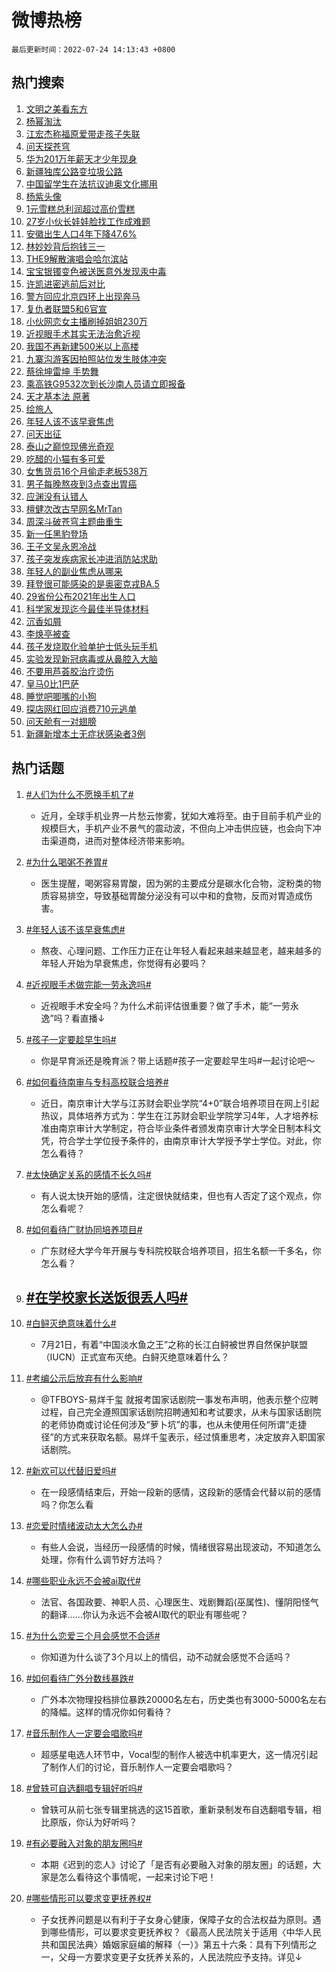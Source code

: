 # 微博热榜

`最后更新时间：2022-07-24 14:13:43 +0800`

## 热门搜索

1. [文明之美看东方](https://m.weibo.cn/search?containerid=100103type%3D1%26t%3D10%26q%3D%23%E6%96%87%E6%98%8E%E4%B9%8B%E7%BE%8E%E7%9C%8B%E4%B8%9C%E6%96%B9%23&stream_entry_id=51&isnewpage=1&extparam=seat%3D1%26c_type%3D51%26filter_type%3Drealtimehot%26cate%3D10103%26pos%3D0%26dgr%3D0%26display_time%3D1658643222%26pre_seqid%3D165864322217204941255&luicode=10000011&lfid=106003type%253D25%2526t%253D3%2526disable_hot%253D1%2526filter_type%253Drealtimehot)
1. [杨幂淘汰](https://m.weibo.cn/search?containerid=100103type%3D1%26t%3D10%26q%3D%23%E6%9D%A8%E5%B9%82%E6%B7%98%E6%B1%B0%23&stream_entry_id=31&isnewpage=1&extparam=seat%3D1%26lcate%3D5001%26realpos%3D1%26flag%3D1%26pos%3D0%26filter_type%3Drealtimehot%26c_type%3D31%26dgr%3D0%26cate%3D0%26display_time%3D1658643222%26pre_seqid%3D165864322217204941255&luicode=10000011&lfid=106003type%253D25%2526t%253D3%2526disable_hot%253D1%2526filter_type%253Drealtimehot)
1. [江宏杰称福原爱带走孩子失联](https://m.weibo.cn/search?containerid=100103type%3D1%26t%3D10%26q%3D%23%E6%B1%9F%E5%AE%8F%E6%9D%B0%E7%A7%B0%E7%A6%8F%E5%8E%9F%E7%88%B1%E5%B8%A6%E8%B5%B0%E5%AD%A9%E5%AD%90%E5%A4%B1%E8%81%94%23&stream_entry_id=31&isnewpage=1&extparam=seat%3D1%26lcate%3D5001%26realpos%3D2%26flag%3D1%26pos%3D1%26filter_type%3Drealtimehot%26c_type%3D31%26dgr%3D0%26cate%3D0%26display_time%3D1658643222%26pre_seqid%3D165864322217204941255&luicode=10000011&lfid=106003type%253D25%2526t%253D3%2526disable_hot%253D1%2526filter_type%253Drealtimehot)
1. [问天探苍穹](https://m.weibo.cn/search?containerid=100103type%3D1%26t%3D10%26q%3D%23%E9%97%AE%E5%A4%A9%E6%8E%A2%E8%8B%8D%E7%A9%B9%23&stream_entry_id=31&isnewpage=1&extparam=seat%3D1%26lcate%3D5001%26realpos%3D3%26flag%3D0%26pos%3D2%26filter_type%3Drealtimehot%26c_type%3D31%26dgr%3D0%26cate%3D0%26display_time%3D1658643222%26pre_seqid%3D165864322217204941255&luicode=10000011&lfid=106003type%253D25%2526t%253D3%2526disable_hot%253D1%2526filter_type%253Drealtimehot)
1. [华为201万年薪天才少年现身](https://m.weibo.cn/search?containerid=100103type%3D1%26t%3D10%26q%3D%23%E5%8D%8E%E4%B8%BA201%E4%B8%87%E5%B9%B4%E8%96%AA%E5%A4%A9%E6%89%8D%E5%B0%91%E5%B9%B4%E7%8E%B0%E8%BA%AB%23&stream_entry_id=31&isnewpage=1&extparam=seat%3D1%26lcate%3D5001%26realpos%3D4%26flag%3D1%26pos%3D3%26filter_type%3Drealtimehot%26c_type%3D31%26dgr%3D0%26cate%3D0%26display_time%3D1658643222%26pre_seqid%3D165864322217204941255&luicode=10000011&lfid=106003type%253D25%2526t%253D3%2526disable_hot%253D1%2526filter_type%253Drealtimehot)
1. [新疆独库公路变垃圾公路](https://m.weibo.cn/search?containerid=100103type%3D1%26t%3D10%26q%3D%23%E6%96%B0%E7%96%86%E7%8B%AC%E5%BA%93%E5%85%AC%E8%B7%AF%E5%8F%98%E5%9E%83%E5%9C%BE%E5%85%AC%E8%B7%AF%23&stream_entry_id=31&isnewpage=1&extparam=seat%3D1%26lcate%3D5001%26realpos%3D5%26flag%3D0%26pos%3D4%26filter_type%3Drealtimehot%26c_type%3D31%26dgr%3D0%26cate%3D0%26display_time%3D1658643222%26pre_seqid%3D165864322217204941255&luicode=10000011&lfid=106003type%253D25%2526t%253D3%2526disable_hot%253D1%2526filter_type%253Drealtimehot)
1. [中国留学生在法抗议迪奥文化挪用](https://m.weibo.cn/search?containerid=100103type%3D1%26t%3D10%26q%3D%23%E4%B8%AD%E5%9B%BD%E7%95%99%E5%AD%A6%E7%94%9F%E5%9C%A8%E6%B3%95%E6%8A%97%E8%AE%AE%E8%BF%AA%E5%A5%A5%E6%96%87%E5%8C%96%E6%8C%AA%E7%94%A8%23&stream_entry_id=31&isnewpage=1&extparam=seat%3D1%26lcate%3D5001%26realpos%3D6%26flag%3D16%26pos%3D5%26filter_type%3Drealtimehot%26c_type%3D31%26dgr%3D0%26cate%3D0%26display_time%3D1658643222%26pre_seqid%3D165864322217204941255&luicode=10000011&lfid=106003type%253D25%2526t%253D3%2526disable_hot%253D1%2526filter_type%253Drealtimehot)
1. [杨紫头像](https://m.weibo.cn/search?containerid=100103type%3D1%26t%3D10%26q%3D%23%E6%9D%A8%E7%B4%AB%E5%A4%B4%E5%83%8F%23&stream_entry_id=31&isnewpage=1&extparam=seat%3D1%26lcate%3D5001%26realpos%3D7%26flag%3D0%26pos%3D6%26filter_type%3Drealtimehot%26c_type%3D31%26dgr%3D0%26cate%3D0%26display_time%3D1658643222%26pre_seqid%3D165864322217204941255&luicode=10000011&lfid=106003type%253D25%2526t%253D3%2526disable_hot%253D1%2526filter_type%253Drealtimehot)
1. [1元雪糕总利润超过高价雪糕](https://m.weibo.cn/search?containerid=100103type%3D1%26t%3D10%26q%3D%231%E5%85%83%E9%9B%AA%E7%B3%95%E6%80%BB%E5%88%A9%E6%B6%A6%E8%B6%85%E8%BF%87%E9%AB%98%E4%BB%B7%E9%9B%AA%E7%B3%95%23&stream_entry_id=31&isnewpage=1&extparam=seat%3D1%26lcate%3D5001%26realpos%3D8%26flag%3D1%26pos%3D7%26filter_type%3Drealtimehot%26c_type%3D31%26dgr%3D0%26cate%3D0%26display_time%3D1658643222%26pre_seqid%3D165864322217204941255&luicode=10000011&lfid=106003type%253D25%2526t%253D3%2526disable_hot%253D1%2526filter_type%253Drealtimehot)
1. [27岁小伙长娃娃脸找工作成难题](https://m.weibo.cn/search?containerid=100103type%3D1%26t%3D10%26q%3D%2327%E5%B2%81%E5%B0%8F%E4%BC%99%E9%95%BF%E5%A8%83%E5%A8%83%E8%84%B8%E6%89%BE%E5%B7%A5%E4%BD%9C%E6%88%90%E9%9A%BE%E9%A2%98%23&stream_entry_id=31&isnewpage=1&extparam=seat%3D1%26lcate%3D5001%26realpos%3D9%26flag%3D1%26pos%3D8%26filter_type%3Drealtimehot%26c_type%3D31%26dgr%3D0%26cate%3D0%26display_time%3D1658643222%26pre_seqid%3D165864322217204941255&luicode=10000011&lfid=106003type%253D25%2526t%253D3%2526disable_hot%253D1%2526filter_type%253Drealtimehot)
1. [安徽出生人口4年下降47.6%](https://m.weibo.cn/search?containerid=100103type%3D1%26t%3D10%26q%3D%23%E5%AE%89%E5%BE%BD%E5%87%BA%E7%94%9F%E4%BA%BA%E5%8F%A34%E5%B9%B4%E4%B8%8B%E9%99%8D47.6%25%23&stream_entry_id=31&isnewpage=1&extparam=seat%3D1%26lcate%3D5001%26realpos%3D10%26flag%3D0%26pos%3D9%26filter_type%3Drealtimehot%26c_type%3D31%26dgr%3D0%26cate%3D0%26display_time%3D1658643222%26pre_seqid%3D165864322217204941255&luicode=10000011&lfid=106003type%253D25%2526t%253D3%2526disable_hot%253D1%2526filter_type%253Drealtimehot)
1. [林妙妙背后抱钱三一](https://m.weibo.cn/search?containerid=100103type%3D1%26t%3D10%26q%3D%23%E6%9E%97%E5%A6%99%E5%A6%99%E8%83%8C%E5%90%8E%E6%8A%B1%E9%92%B1%E4%B8%89%E4%B8%80%23&stream_entry_id=31&isnewpage=1&extparam=seat%3D1%26lcate%3D5001%26realpos%3D11%26flag%3D1%26pos%3D10%26filter_type%3Drealtimehot%26c_type%3D31%26dgr%3D0%26cate%3D0%26display_time%3D1658643222%26pre_seqid%3D165864322217204941255&luicode=10000011&lfid=106003type%253D25%2526t%253D3%2526disable_hot%253D1%2526filter_type%253Drealtimehot)
1. [THE9解散演唱会哈尔滨站](https://m.weibo.cn/search?containerid=100103type%3D1%26t%3D10%26q%3D%23THE9%E8%A7%A3%E6%95%A3%E6%BC%94%E5%94%B1%E4%BC%9A%E5%93%88%E5%B0%94%E6%BB%A8%E7%AB%99%23&stream_entry_id=31&isnewpage=1&extparam=seat%3D1%26lcate%3D5001%26realpos%3D12%26flag%3D1%26pos%3D11%26filter_type%3Drealtimehot%26c_type%3D31%26dgr%3D0%26cate%3D0%26display_time%3D1658643222%26pre_seqid%3D165864322217204941255&luicode=10000011&lfid=106003type%253D25%2526t%253D3%2526disable_hot%253D1%2526filter_type%253Drealtimehot)
1. [宝宝银镯变色被送医意外发现汞中毒](https://m.weibo.cn/search?containerid=100103type%3D1%26t%3D10%26q%3D%23%E5%AE%9D%E5%AE%9D%E9%93%B6%E9%95%AF%E5%8F%98%E8%89%B2%E8%A2%AB%E9%80%81%E5%8C%BB%E6%84%8F%E5%A4%96%E5%8F%91%E7%8E%B0%E6%B1%9E%E4%B8%AD%E6%AF%92%23&stream_entry_id=31&isnewpage=1&extparam=seat%3D1%26lcate%3D5001%26realpos%3D13%26flag%3D0%26pos%3D12%26filter_type%3Drealtimehot%26c_type%3D31%26dgr%3D0%26cate%3D0%26display_time%3D1658643222%26pre_seqid%3D165864322217204941255&luicode=10000011&lfid=106003type%253D25%2526t%253D3%2526disable_hot%253D1%2526filter_type%253Drealtimehot)
1. [许凯进密逃前后对比](https://m.weibo.cn/search?containerid=100103type%3D1%26t%3D10%26q%3D%23%E8%AE%B8%E5%87%AF%E8%BF%9B%E5%AF%86%E9%80%83%E5%89%8D%E5%90%8E%E5%AF%B9%E6%AF%94%23&stream_entry_id=31&isnewpage=1&extparam=seat%3D1%26lcate%3D5001%26realpos%3D14%26flag%3D1%26pos%3D13%26filter_type%3Drealtimehot%26c_type%3D31%26dgr%3D0%26cate%3D0%26display_time%3D1658643222%26pre_seqid%3D165864322217204941255&luicode=10000011&lfid=106003type%253D25%2526t%253D3%2526disable_hot%253D1%2526filter_type%253Drealtimehot)
1. [警方回应北京四环上出现奔马](https://m.weibo.cn/search?containerid=100103type%3D1%26t%3D10%26q%3D%23%E8%AD%A6%E6%96%B9%E5%9B%9E%E5%BA%94%E5%8C%97%E4%BA%AC%E5%9B%9B%E7%8E%AF%E4%B8%8A%E5%87%BA%E7%8E%B0%E5%A5%94%E9%A9%AC%23&stream_entry_id=31&isnewpage=1&extparam=seat%3D1%26lcate%3D5001%26realpos%3D15%26flag%3D1%26pos%3D14%26filter_type%3Drealtimehot%26c_type%3D31%26dgr%3D0%26cate%3D0%26display_time%3D1658643222%26pre_seqid%3D165864322217204941255&luicode=10000011&lfid=106003type%253D25%2526t%253D3%2526disable_hot%253D1%2526filter_type%253Drealtimehot)
1. [复仇者联盟5和6官宣](https://m.weibo.cn/search?containerid=100103type%3D1%26t%3D10%26q%3D%23%E5%A4%8D%E4%BB%87%E8%80%85%E8%81%94%E7%9B%9F5%E5%92%8C6%E5%AE%98%E5%AE%A3%23&stream_entry_id=31&isnewpage=1&extparam=seat%3D1%26lcate%3D5001%26realpos%3D16%26flag%3D0%26pos%3D15%26filter_type%3Drealtimehot%26c_type%3D31%26dgr%3D0%26cate%3D0%26display_time%3D1658643222%26pre_seqid%3D165864322217204941255&luicode=10000011&lfid=106003type%253D25%2526t%253D3%2526disable_hot%253D1%2526filter_type%253Drealtimehot)
1. [小伙网恋女主播刷掉姐姐230万](https://m.weibo.cn/search?containerid=100103type%3D1%26t%3D10%26q%3D%23%E5%B0%8F%E4%BC%99%E7%BD%91%E6%81%8B%E5%A5%B3%E4%B8%BB%E6%92%AD%E5%88%B7%E6%8E%89%E5%A7%90%E5%A7%90230%E4%B8%87%23&stream_entry_id=31&isnewpage=1&extparam=seat%3D1%26lcate%3D5001%26realpos%3D17%26flag%3D1%26pos%3D16%26filter_type%3Drealtimehot%26c_type%3D31%26dgr%3D0%26cate%3D0%26display_time%3D1658643222%26pre_seqid%3D165864322217204941255&luicode=10000011&lfid=106003type%253D25%2526t%253D3%2526disable_hot%253D1%2526filter_type%253Drealtimehot)
1. [近视眼手术其实无法治愈近视](https://m.weibo.cn/search?containerid=100103type%3D1%26t%3D10%26q%3D%23%E8%BF%91%E8%A7%86%E7%9C%BC%E6%89%8B%E6%9C%AF%E5%85%B6%E5%AE%9E%E6%97%A0%E6%B3%95%E6%B2%BB%E6%84%88%E8%BF%91%E8%A7%86%23&stream_entry_id=31&isnewpage=1&extparam=seat%3D1%26lcate%3D5001%26realpos%3D18%26flag%3D0%26pos%3D17%26filter_type%3Drealtimehot%26c_type%3D31%26dgr%3D0%26cate%3D0%26display_time%3D1658643222%26pre_seqid%3D165864322217204941255&luicode=10000011&lfid=106003type%253D25%2526t%253D3%2526disable_hot%253D1%2526filter_type%253Drealtimehot)
1. [我国不再新建500米以上高楼](https://m.weibo.cn/search?containerid=100103type%3D1%26t%3D10%26q%3D%23%E6%88%91%E5%9B%BD%E4%B8%8D%E5%86%8D%E6%96%B0%E5%BB%BA500%E7%B1%B3%E4%BB%A5%E4%B8%8A%E9%AB%98%E6%A5%BC%23&stream_entry_id=31&isnewpage=1&extparam=seat%3D1%26lcate%3D5001%26realpos%3D19%26flag%3D0%26pos%3D18%26filter_type%3Drealtimehot%26c_type%3D31%26dgr%3D0%26cate%3D0%26display_time%3D1658643222%26pre_seqid%3D165864322217204941255&luicode=10000011&lfid=106003type%253D25%2526t%253D3%2526disable_hot%253D1%2526filter_type%253Drealtimehot)
1. [九寨沟游客因拍照站位发生肢体冲突](https://m.weibo.cn/search?containerid=100103type%3D1%26t%3D10%26q%3D%23%E4%B9%9D%E5%AF%A8%E6%B2%9F%E6%B8%B8%E5%AE%A2%E5%9B%A0%E6%8B%8D%E7%85%A7%E7%AB%99%E4%BD%8D%E5%8F%91%E7%94%9F%E8%82%A2%E4%BD%93%E5%86%B2%E7%AA%81%23&stream_entry_id=31&isnewpage=1&extparam=seat%3D1%26lcate%3D5001%26realpos%3D20%26flag%3D0%26pos%3D19%26filter_type%3Drealtimehot%26c_type%3D31%26dgr%3D0%26cate%3D0%26display_time%3D1658643222%26pre_seqid%3D165864322217204941255&luicode=10000011&lfid=106003type%253D25%2526t%253D3%2526disable_hot%253D1%2526filter_type%253Drealtimehot)
1. [蔡徐坤雷坤 手势舞](https://m.weibo.cn/search?containerid=100103type%3D1%26t%3D10%26q%3D%E8%94%A1%E5%BE%90%E5%9D%A4%E9%9B%B7%E5%9D%A4+%E6%89%8B%E5%8A%BF%E8%88%9E&stream_entry_id=31&isnewpage=1&extparam=seat%3D1%26lcate%3D5001%26realpos%3D21%26flag%3D1%26pos%3D20%26filter_type%3Drealtimehot%26c_type%3D31%26dgr%3D0%26cate%3D0%26display_time%3D1658643222%26pre_seqid%3D165864322217204941255&luicode=10000011&lfid=106003type%253D25%2526t%253D3%2526disable_hot%253D1%2526filter_type%253Drealtimehot)
1. [乘高铁G9532次到长沙南人员请立即报备](https://m.weibo.cn/search?containerid=100103type%3D1%26t%3D10%26q%3D%23%E4%B9%98%E9%AB%98%E9%93%81G9532%E6%AC%A1%E5%88%B0%E9%95%BF%E6%B2%99%E5%8D%97%E4%BA%BA%E5%91%98%E8%AF%B7%E7%AB%8B%E5%8D%B3%E6%8A%A5%E5%A4%87%23&stream_entry_id=31&isnewpage=1&extparam=seat%3D1%26lcate%3D5001%26realpos%3D22%26flag%3D1%26pos%3D21%26filter_type%3Drealtimehot%26c_type%3D31%26dgr%3D0%26cate%3D0%26display_time%3D1658643222%26pre_seqid%3D165864322217204941255&luicode=10000011&lfid=106003type%253D25%2526t%253D3%2526disable_hot%253D1%2526filter_type%253Drealtimehot)
1. [天才基本法 原著](https://m.weibo.cn/search?containerid=100103type%3D1%26t%3D10%26q%3D%E5%A4%A9%E6%89%8D%E5%9F%BA%E6%9C%AC%E6%B3%95+%E5%8E%9F%E8%91%97&stream_entry_id=31&isnewpage=1&extparam=seat%3D1%26lcate%3D5001%26realpos%3D23%26flag%3D0%26pos%3D22%26filter_type%3Drealtimehot%26c_type%3D31%26dgr%3D0%26cate%3D0%26display_time%3D1658643222%26pre_seqid%3D165864322217204941255&luicode=10000011&lfid=106003type%253D25%2526t%253D3%2526disable_hot%253D1%2526filter_type%253Drealtimehot)
1. [绘旅人](https://m.weibo.cn/search?containerid=100103type%3D1%26t%3D10%26q%3D%E7%BB%98%E6%97%85%E4%BA%BA&stream_entry_id=31&isnewpage=1&extparam=seat%3D1%26lcate%3D5001%26realpos%3D24%26flag%3D1%26pos%3D23%26filter_type%3Drealtimehot%26c_type%3D31%26dgr%3D0%26cate%3D0%26display_time%3D1658643222%26pre_seqid%3D165864322217204941255&luicode=10000011&lfid=106003type%253D25%2526t%253D3%2526disable_hot%253D1%2526filter_type%253Drealtimehot)
1. [年轻人该不该早衰焦虑](https://m.weibo.cn/search?containerid=100103type%3D1%26t%3D10%26q%3D%23%E5%B9%B4%E8%BD%BB%E4%BA%BA%E8%AF%A5%E4%B8%8D%E8%AF%A5%E6%97%A9%E8%A1%B0%E7%84%A6%E8%99%91%23&stream_entry_id=31&isnewpage=1&extparam=seat%3D1%26lcate%3D5001%26realpos%3D25%26flag%3D0%26pos%3D24%26filter_type%3Drealtimehot%26c_type%3D31%26dgr%3D0%26cate%3D0%26display_time%3D1658643222%26pre_seqid%3D165864322217204941255&luicode=10000011&lfid=106003type%253D25%2526t%253D3%2526disable_hot%253D1%2526filter_type%253Drealtimehot)
1. [问天出征](https://m.weibo.cn/search?containerid=100103type%3D1%26t%3D10%26q%3D%23%E9%97%AE%E5%A4%A9%E5%87%BA%E5%BE%81%23&stream_entry_id=31&isnewpage=1&extparam=seat%3D1%26lcate%3D5001%26realpos%3D26%26flag%3D1%26pos%3D25%26filter_type%3Drealtimehot%26c_type%3D31%26dgr%3D0%26cate%3D0%26display_time%3D1658643222%26pre_seqid%3D165864322217204941255&luicode=10000011&lfid=106003type%253D25%2526t%253D3%2526disable_hot%253D1%2526filter_type%253Drealtimehot)
1. [泰山之巅惊现佛光奇观](https://m.weibo.cn/search?containerid=100103type%3D1%26t%3D10%26q%3D%23%E6%B3%B0%E5%B1%B1%E4%B9%8B%E5%B7%85%E6%83%8A%E7%8E%B0%E4%BD%9B%E5%85%89%E5%A5%87%E8%A7%82%23&stream_entry_id=31&isnewpage=1&extparam=seat%3D1%26lcate%3D5001%26realpos%3D27%26flag%3D1%26pos%3D26%26filter_type%3Drealtimehot%26c_type%3D31%26dgr%3D0%26cate%3D0%26display_time%3D1658643222%26pre_seqid%3D165864322217204941255&luicode=10000011&lfid=106003type%253D25%2526t%253D3%2526disable_hot%253D1%2526filter_type%253Drealtimehot)
1. [吃醋的小猫有多可爱](https://m.weibo.cn/search?containerid=100103type%3D1%26t%3D10%26q%3D%23%E5%90%83%E9%86%8B%E7%9A%84%E5%B0%8F%E7%8C%AB%E6%9C%89%E5%A4%9A%E5%8F%AF%E7%88%B1%23&stream_entry_id=31&isnewpage=1&extparam=seat%3D1%26lcate%3D5001%26realpos%3D28%26flag%3D1%26pos%3D27%26filter_type%3Drealtimehot%26c_type%3D31%26dgr%3D0%26cate%3D0%26display_time%3D1658643222%26pre_seqid%3D165864322217204941255&luicode=10000011&lfid=106003type%253D25%2526t%253D3%2526disable_hot%253D1%2526filter_type%253Drealtimehot)
1. [女售货员16个月偷走老板538万](https://m.weibo.cn/search?containerid=100103type%3D1%26t%3D10%26q%3D%23%E5%A5%B3%E5%94%AE%E8%B4%A7%E5%91%9816%E4%B8%AA%E6%9C%88%E5%81%B7%E8%B5%B0%E8%80%81%E6%9D%BF538%E4%B8%87%23&stream_entry_id=31&isnewpage=1&extparam=seat%3D1%26lcate%3D5001%26realpos%3D29%26flag%3D0%26pos%3D28%26filter_type%3Drealtimehot%26c_type%3D31%26dgr%3D0%26cate%3D0%26display_time%3D1658643222%26pre_seqid%3D165864322217204941255&luicode=10000011&lfid=106003type%253D25%2526t%253D3%2526disable_hot%253D1%2526filter_type%253Drealtimehot)
1. [男子每晚熬夜到3点查出胃癌](https://m.weibo.cn/search?containerid=100103type%3D1%26t%3D10%26q%3D%23%E7%94%B7%E5%AD%90%E6%AF%8F%E6%99%9A%E7%86%AC%E5%A4%9C%E5%88%B03%E7%82%B9%E6%9F%A5%E5%87%BA%E8%83%83%E7%99%8C%23&stream_entry_id=31&isnewpage=1&extparam=seat%3D1%26lcate%3D5001%26realpos%3D30%26flag%3D0%26pos%3D29%26filter_type%3Drealtimehot%26c_type%3D31%26dgr%3D0%26cate%3D0%26display_time%3D1658643222%26pre_seqid%3D165864322217204941255&luicode=10000011&lfid=106003type%253D25%2526t%253D3%2526disable_hot%253D1%2526filter_type%253Drealtimehot)
1. [应渊没有认错人](https://m.weibo.cn/search?containerid=100103type%3D1%26t%3D10%26q%3D%23%E5%BA%94%E6%B8%8A%E6%B2%A1%E6%9C%89%E8%AE%A4%E9%94%99%E4%BA%BA%23&stream_entry_id=31&isnewpage=1&extparam=seat%3D1%26lcate%3D5001%26realpos%3D31%26flag%3D1%26pos%3D30%26filter_type%3Drealtimehot%26c_type%3D31%26dgr%3D0%26cate%3D0%26display_time%3D1658643222%26pre_seqid%3D165864322217204941255&luicode=10000011&lfid=106003type%253D25%2526t%253D3%2526disable_hot%253D1%2526filter_type%253Drealtimehot)
1. [檀健次改古早网名MrTan](https://m.weibo.cn/search?containerid=100103type%3D1%26t%3D10%26q%3D%23%E6%AA%80%E5%81%A5%E6%AC%A1%E6%94%B9%E5%8F%A4%E6%97%A9%E7%BD%91%E5%90%8DMrTan%23&stream_entry_id=31&isnewpage=1&extparam=seat%3D1%26lcate%3D5001%26realpos%3D32%26flag%3D1%26pos%3D31%26filter_type%3Drealtimehot%26c_type%3D31%26dgr%3D0%26cate%3D0%26display_time%3D1658643222%26pre_seqid%3D165864322217204941255&luicode=10000011&lfid=106003type%253D25%2526t%253D3%2526disable_hot%253D1%2526filter_type%253Drealtimehot)
1. [周深斗破苍穹主题曲重生](https://m.weibo.cn/search?containerid=100103type%3D1%26t%3D10%26q%3D%23%E5%91%A8%E6%B7%B1%E6%96%97%E7%A0%B4%E8%8B%8D%E7%A9%B9%E4%B8%BB%E9%A2%98%E6%9B%B2%E9%87%8D%E7%94%9F%23&stream_entry_id=31&isnewpage=1&extparam=seat%3D1%26lcate%3D5001%26realpos%3D33%26flag%3D1%26pos%3D32%26filter_type%3Drealtimehot%26c_type%3D31%26dgr%3D0%26cate%3D0%26display_time%3D1658643222%26pre_seqid%3D165864322217204941255&luicode=10000011&lfid=106003type%253D25%2526t%253D3%2526disable_hot%253D1%2526filter_type%253Drealtimehot)
1. [新一任黑豹登场](https://m.weibo.cn/search?containerid=100103type%3D1%26t%3D10%26q%3D%23%E6%96%B0%E4%B8%80%E4%BB%BB%E9%BB%91%E8%B1%B9%E7%99%BB%E5%9C%BA%23&stream_entry_id=31&isnewpage=1&extparam=seat%3D1%26lcate%3D5001%26realpos%3D34%26flag%3D0%26pos%3D33%26filter_type%3Drealtimehot%26c_type%3D31%26dgr%3D0%26cate%3D0%26display_time%3D1658643222%26pre_seqid%3D165864322217204941255&luicode=10000011&lfid=106003type%253D25%2526t%253D3%2526disable_hot%253D1%2526filter_type%253Drealtimehot)
1. [王子文吴永恩冷战](https://m.weibo.cn/search?containerid=100103type%3D1%26t%3D10%26q%3D%23%E7%8E%8B%E5%AD%90%E6%96%87%E5%90%B4%E6%B0%B8%E6%81%A9%E5%86%B7%E6%88%98%23&stream_entry_id=31&isnewpage=1&extparam=seat%3D1%26lcate%3D5001%26realpos%3D35%26flag%3D0%26pos%3D34%26filter_type%3Drealtimehot%26c_type%3D31%26dgr%3D0%26cate%3D0%26display_time%3D1658643222%26pre_seqid%3D165864322217204941255&luicode=10000011&lfid=106003type%253D25%2526t%253D3%2526disable_hot%253D1%2526filter_type%253Drealtimehot)
1. [孩子突发疾病家长冲进消防站求助](https://m.weibo.cn/search?containerid=100103type%3D1%26t%3D10%26q%3D%23%E5%AD%A9%E5%AD%90%E7%AA%81%E5%8F%91%E7%96%BE%E7%97%85%E5%AE%B6%E9%95%BF%E5%86%B2%E8%BF%9B%E6%B6%88%E9%98%B2%E7%AB%99%E6%B1%82%E5%8A%A9%23&stream_entry_id=31&isnewpage=1&extparam=seat%3D1%26lcate%3D5001%26realpos%3D36%26flag%3D0%26pos%3D35%26filter_type%3Drealtimehot%26c_type%3D31%26dgr%3D0%26cate%3D0%26display_time%3D1658643222%26pre_seqid%3D165864322217204941255&luicode=10000011&lfid=106003type%253D25%2526t%253D3%2526disable_hot%253D1%2526filter_type%253Drealtimehot)
1. [年轻人的副业焦虑从哪来](https://m.weibo.cn/search?containerid=100103type%3D1%26t%3D10%26q%3D%23%E5%B9%B4%E8%BD%BB%E4%BA%BA%E7%9A%84%E5%89%AF%E4%B8%9A%E7%84%A6%E8%99%91%E4%BB%8E%E5%93%AA%E6%9D%A5%23&stream_entry_id=31&isnewpage=1&extparam=seat%3D1%26lcate%3D5001%26realpos%3D37%26flag%3D0%26pos%3D36%26filter_type%3Drealtimehot%26c_type%3D31%26dgr%3D0%26cate%3D0%26display_time%3D1658643222%26pre_seqid%3D165864322217204941255&luicode=10000011&lfid=106003type%253D25%2526t%253D3%2526disable_hot%253D1%2526filter_type%253Drealtimehot)
1. [拜登很可能感染的是奥密克戎BA.5](https://m.weibo.cn/search?containerid=100103type%3D1%26t%3D10%26q%3D%23%E6%8B%9C%E7%99%BB%E5%BE%88%E5%8F%AF%E8%83%BD%E6%84%9F%E6%9F%93%E7%9A%84%E6%98%AF%E5%A5%A5%E5%AF%86%E5%85%8B%E6%88%8EBA.5%23&stream_entry_id=31&isnewpage=1&extparam=seat%3D1%26lcate%3D5001%26realpos%3D38%26flag%3D0%26pos%3D37%26filter_type%3Drealtimehot%26c_type%3D31%26dgr%3D0%26cate%3D0%26display_time%3D1658643222%26pre_seqid%3D165864322217204941255&luicode=10000011&lfid=106003type%253D25%2526t%253D3%2526disable_hot%253D1%2526filter_type%253Drealtimehot)
1. [29省份公布2021年出生人口](https://m.weibo.cn/search?containerid=100103type%3D1%26t%3D10%26q%3D%2329%E7%9C%81%E4%BB%BD%E5%85%AC%E5%B8%832021%E5%B9%B4%E5%87%BA%E7%94%9F%E4%BA%BA%E5%8F%A3%23&stream_entry_id=31&isnewpage=1&extparam=seat%3D1%26lcate%3D5001%26realpos%3D39%26flag%3D0%26pos%3D38%26filter_type%3Drealtimehot%26c_type%3D31%26dgr%3D0%26cate%3D0%26display_time%3D1658643222%26pre_seqid%3D165864322217204941255&luicode=10000011&lfid=106003type%253D25%2526t%253D3%2526disable_hot%253D1%2526filter_type%253Drealtimehot)
1. [科学家发现迄今最佳半导体材料](https://m.weibo.cn/search?containerid=100103type%3D1%26t%3D10%26q%3D%23%E7%A7%91%E5%AD%A6%E5%AE%B6%E5%8F%91%E7%8E%B0%E8%BF%84%E4%BB%8A%E6%9C%80%E4%BD%B3%E5%8D%8A%E5%AF%BC%E4%BD%93%E6%9D%90%E6%96%99%23&stream_entry_id=31&isnewpage=1&extparam=seat%3D1%26lcate%3D5001%26realpos%3D40%26flag%3D0%26pos%3D39%26filter_type%3Drealtimehot%26c_type%3D31%26dgr%3D0%26cate%3D0%26display_time%3D1658643222%26pre_seqid%3D165864322217204941255&luicode=10000011&lfid=106003type%253D25%2526t%253D3%2526disable_hot%253D1%2526filter_type%253Drealtimehot)
1. [沉香如屑](http://m.weibo.cn/c/wbox?&id=j84w2uenjc&roomid=9627&q=%23%E6%B2%89%E9%A6%99%E5%A6%82%E5%B1%91%23&extparam=seat%3D1%26lcate%3D5001%26realpos%3D41%26flag%3D1%26pos%3D40%26filter_type%3Drealtimehot%26c_type%3D31%26dgr%3D0%26cate%3D0%26display_time%3D1658643222%26pre_seqid%3D165864322217204941255&luicode=10000011&lfid=106003type%253D25%2526t%253D3%2526disable_hot%253D1%2526filter_type%253Drealtimehot)
1. [李焕亭被查](https://m.weibo.cn/search?containerid=100103type%3D1%26t%3D10%26q%3D%23%E6%9D%8E%E7%84%95%E4%BA%AD%E8%A2%AB%E6%9F%A5%23&stream_entry_id=31&isnewpage=1&extparam=seat%3D1%26lcate%3D5001%26realpos%3D42%26flag%3D0%26pos%3D41%26filter_type%3Drealtimehot%26c_type%3D31%26dgr%3D0%26cate%3D0%26display_time%3D1658643222%26pre_seqid%3D165864322217204941255&luicode=10000011&lfid=106003type%253D25%2526t%253D3%2526disable_hot%253D1%2526filter_type%253Drealtimehot)
1. [孩子发烧取化验单护士低头玩手机](https://m.weibo.cn/search?containerid=100103type%3D1%26t%3D10%26q%3D%23%E5%AD%A9%E5%AD%90%E5%8F%91%E7%83%A7%E5%8F%96%E5%8C%96%E9%AA%8C%E5%8D%95%E6%8A%A4%E5%A3%AB%E4%BD%8E%E5%A4%B4%E7%8E%A9%E6%89%8B%E6%9C%BA%23&stream_entry_id=31&isnewpage=1&extparam=seat%3D1%26lcate%3D5001%26realpos%3D43%26flag%3D0%26pos%3D42%26filter_type%3Drealtimehot%26c_type%3D31%26dgr%3D0%26cate%3D0%26display_time%3D1658643222%26pre_seqid%3D165864322217204941255&luicode=10000011&lfid=106003type%253D25%2526t%253D3%2526disable_hot%253D1%2526filter_type%253Drealtimehot)
1. [实验发现新冠病毒或从鼻腔入大脑](https://m.weibo.cn/search?containerid=100103type%3D1%26t%3D10%26q%3D%23%E5%AE%9E%E9%AA%8C%E5%8F%91%E7%8E%B0%E6%96%B0%E5%86%A0%E7%97%85%E6%AF%92%E6%88%96%E4%BB%8E%E9%BC%BB%E8%85%94%E5%85%A5%E5%A4%A7%E8%84%91%23&stream_entry_id=31&isnewpage=1&extparam=seat%3D1%26lcate%3D5001%26realpos%3D44%26flag%3D0%26pos%3D43%26filter_type%3Drealtimehot%26c_type%3D31%26dgr%3D0%26cate%3D0%26display_time%3D1658643222%26pre_seqid%3D165864322217204941255&luicode=10000011&lfid=106003type%253D25%2526t%253D3%2526disable_hot%253D1%2526filter_type%253Drealtimehot)
1. [不要用芦荟胶治疗烫伤](https://m.weibo.cn/search?containerid=100103type%3D1%26t%3D10%26q%3D%23%E4%B8%8D%E8%A6%81%E7%94%A8%E8%8A%A6%E8%8D%9F%E8%83%B6%E6%B2%BB%E7%96%97%E7%83%AB%E4%BC%A4%23&stream_entry_id=31&isnewpage=1&extparam=seat%3D1%26lcate%3D5001%26realpos%3D45%26flag%3D0%26pos%3D44%26filter_type%3Drealtimehot%26c_type%3D31%26dgr%3D0%26cate%3D0%26display_time%3D1658643222%26pre_seqid%3D165864322217204941255&luicode=10000011&lfid=106003type%253D25%2526t%253D3%2526disable_hot%253D1%2526filter_type%253Drealtimehot)
1. [皇马0比1巴萨](https://m.weibo.cn/search?containerid=100103type%3D1%26t%3D10%26q%3D%23%E7%9A%87%E9%A9%AC0%E6%AF%941%E5%B7%B4%E8%90%A8%23&stream_entry_id=31&isnewpage=1&extparam=seat%3D1%26lcate%3D5001%26realpos%3D46%26flag%3D1%26pos%3D45%26filter_type%3Drealtimehot%26c_type%3D31%26dgr%3D0%26cate%3D0%26display_time%3D1658643222%26pre_seqid%3D165864322217204941255&luicode=10000011&lfid=106003type%253D25%2526t%253D3%2526disable_hot%253D1%2526filter_type%253Drealtimehot)
1. [睡觉吧唧嘴的小狗](https://m.weibo.cn/search?containerid=100103type%3D1%26t%3D10%26q%3D%23%E7%9D%A1%E8%A7%89%E5%90%A7%E5%94%A7%E5%98%B4%E7%9A%84%E5%B0%8F%E7%8B%97%23&stream_entry_id=31&isnewpage=1&extparam=seat%3D1%26lcate%3D5001%26realpos%3D47%26flag%3D0%26pos%3D46%26filter_type%3Drealtimehot%26c_type%3D31%26dgr%3D0%26cate%3D0%26display_time%3D1658643222%26pre_seqid%3D165864322217204941255&luicode=10000011&lfid=106003type%253D25%2526t%253D3%2526disable_hot%253D1%2526filter_type%253Drealtimehot)
1. [探店网红回应消费710元逃单](https://m.weibo.cn/search?containerid=100103type%3D1%26t%3D10%26q%3D%23%E6%8E%A2%E5%BA%97%E7%BD%91%E7%BA%A2%E5%9B%9E%E5%BA%94%E6%B6%88%E8%B4%B9710%E5%85%83%E9%80%83%E5%8D%95%23&stream_entry_id=31&isnewpage=1&extparam=seat%3D1%26lcate%3D5001%26realpos%3D48%26flag%3D0%26pos%3D47%26filter_type%3Drealtimehot%26c_type%3D31%26dgr%3D0%26cate%3D0%26display_time%3D1658643222%26pre_seqid%3D165864322217204941255&luicode=10000011&lfid=106003type%253D25%2526t%253D3%2526disable_hot%253D1%2526filter_type%253Drealtimehot)
1. [问天舱有一对翅膀](https://m.weibo.cn/search?containerid=100103type%3D1%26t%3D10%26q%3D%23%E9%97%AE%E5%A4%A9%E8%88%B1%E6%9C%89%E4%B8%80%E5%AF%B9%E7%BF%85%E8%86%80%23&stream_entry_id=31&isnewpage=1&extparam=seat%3D1%26lcate%3D5001%26realpos%3D49%26flag%3D1%26pos%3D48%26filter_type%3Drealtimehot%26c_type%3D31%26dgr%3D0%26cate%3D0%26display_time%3D1658643222%26pre_seqid%3D165864322217204941255&luicode=10000011&lfid=106003type%253D25%2526t%253D3%2526disable_hot%253D1%2526filter_type%253Drealtimehot)
1. [新疆新增本土无症状感染者3例](https://m.weibo.cn/search?containerid=100103type%3D1%26t%3D10%26q%3D%E6%96%B0%E7%96%86%E6%96%B0%E5%A2%9E%E6%9C%AC%E5%9C%9F%E6%97%A0%E7%97%87%E7%8A%B6%E6%84%9F%E6%9F%93%E8%80%853%E4%BE%8B&stream_entry_id=31&isnewpage=1&extparam=seat%3D1%26lcate%3D5001%26realpos%3D50%26flag%3D0%26pos%3D49%26filter_type%3Drealtimehot%26c_type%3D31%26dgr%3D0%26cate%3D0%26display_time%3D1658643222%26pre_seqid%3D165864322217204941255&luicode=10000011&lfid=106003type%253D25%2526t%253D3%2526disable_hot%253D1%2526filter_type%253Drealtimehot)

## 热门话题

1. [#人们为什么不愿换手机了#](https://m.weibo.cn/search?containerid=231522type%3D1%26t%3D10%26q%3D%23%E4%BA%BA%E4%BB%AC%E4%B8%BA%E4%BB%80%E4%B9%88%E4%B8%8D%E6%84%BF%E6%8D%A2%E6%89%8B%E6%9C%BA%E4%BA%86%23&stream_entry_id=128&isnewpage=1&extparam=seat%3D1%26c_type%3D128%26lcate%3D5004%26cate%3D5004%26unitid%3D1658537173741%26pos%3D1-0-0%26dgr%3D0%26display_time%3D1658643222%26pre_seqid%3D165864322296501864315&luicode=10000011&lfid=231648_-_4)
    - 近月，全球手机业界一片愁云惨雾，犹如大难将至。由于目前手机产业的规模巨大，手机产业不景气的震动波，不但向上冲击供应链，也会向下冲击渠道商，进而对整体经济带来影响。

1. [#为什么喝粥不养胃#](https://m.weibo.cn/search?containerid=231522type%3D1%26t%3D10%26q%3D%23%E4%B8%BA%E4%BB%80%E4%B9%88%E5%96%9D%E7%B2%A5%E4%B8%8D%E5%85%BB%E8%83%83%23&stream_entry_id=128&isnewpage=1&extparam=seat%3D1%26c_type%3D128%26lcate%3D5004%26cate%3D5004%26unitid%3Dm1658643038%26pos%3D1-0-1%26dgr%3D0%26display_time%3D1658643222%26pre_seqid%3D165864322296501864315&luicode=10000011&lfid=231648_-_4)
    - 医生提醒，喝粥容易胃酸，因为粥的主要成分是碳水化合物，淀粉类的物质容易排空，导致基础胃酸分泌没有可以中和的食物，反而对胃造成伤害。

1. [#年轻人该不该早衰焦虑#](https://m.weibo.cn/search?containerid=231522type%3D1%26t%3D10%26q%3D%23%E5%B9%B4%E8%BD%BB%E4%BA%BA%E8%AF%A5%E4%B8%8D%E8%AF%A5%E6%97%A9%E8%A1%B0%E7%84%A6%E8%99%91%23&stream_entry_id=128&isnewpage=1&extparam=seat%3D1%26c_type%3D128%26lcate%3D5004%26cate%3D5004%26unitid%3D1658637064807%26pos%3D1-0-2%26dgr%3D0%26display_time%3D1658643222%26pre_seqid%3D165864322296501864315&luicode=10000011&lfid=231648_-_4)
    - 熬夜、心理问题、工作压力正在让年轻人看起来越来越显老，越来越多的年轻人开始为早衰焦虑，你觉得有必要吗？

1. [#近视眼手术做完能一劳永逸吗#](https://m.weibo.cn/search?containerid=231522type%3D1%26t%3D10%26q%3D%23%E8%BF%91%E8%A7%86%E7%9C%BC%E6%89%8B%E6%9C%AF%E5%81%9A%E5%AE%8C%E8%83%BD%E4%B8%80%E5%8A%B3%E6%B0%B8%E9%80%B8%E5%90%97%23&stream_entry_id=128&isnewpage=1&extparam=seat%3D1%26c_type%3D128%26lcate%3D5004%26cate%3D5004%26unitid%3D1658586370931%26pos%3D1-0-3%26dgr%3D0%26display_time%3D1658643222%26pre_seqid%3D165864322296501864315&luicode=10000011&lfid=231648_-_4)
    - 近视眼手术安全吗？为什么术前评估很重要？做了手术，能“一劳永逸”吗？看直播↓

1. [#孩子一定要趁早生吗#](https://m.weibo.cn/search?containerid=231522type%3D1%26t%3D10%26q%3D%23%E5%AD%A9%E5%AD%90%E4%B8%80%E5%AE%9A%E8%A6%81%E8%B6%81%E6%97%A9%E7%94%9F%E5%90%97%23&stream_entry_id=128&isnewpage=1&extparam=seat%3D1%26c_type%3D128%26lcate%3D5004%26cate%3D5004%26unitid%3Dm1658643035%26pos%3D1-0-4%26dgr%3D0%26display_time%3D1658643222%26pre_seqid%3D165864322296501864315&luicode=10000011&lfid=231648_-_4)
    - 你是早育派还是晚育派？带上话题#孩子一定要趁早生吗#一起讨论吧～

1. [#如何看待南审与专科高校联合培养#](https://m.weibo.cn/search?containerid=231522type%3D1%26t%3D10%26q%3D%23%E5%A6%82%E4%BD%95%E7%9C%8B%E5%BE%85%E5%8D%97%E5%AE%A1%E4%B8%8E%E4%B8%93%E7%A7%91%E9%AB%98%E6%A0%A1%E8%81%94%E5%90%88%E5%9F%B9%E5%85%BB%23&stream_entry_id=128&isnewpage=1&extparam=seat%3D1%26c_type%3D128%26lcate%3D5004%26cate%3D5004%26unitid%3Dm1658643030%26pos%3D1-0-5%26dgr%3D0%26display_time%3D1658643222%26pre_seqid%3D165864322296501864315&luicode=10000011&lfid=231648_-_4)
    - 近日，南京审计大学与江苏财会职业学院“4+0”联合培养项目在网上引起热议，具体培养方式为：学生在江苏财会职业学院学习4年，人才培养标准由南京审计大学制定，符合毕业条件者颁发南京审计大学全日制本科文凭，符合学士学位授予条件的，由南京审计大学授予学士学位。对此，你怎么看待？

1. [#太快确定关系的感情不长久吗#](https://m.weibo.cn/search?containerid=231522type%3D1%26t%3D10%26q%3D%23%E5%A4%AA%E5%BF%AB%E7%A1%AE%E5%AE%9A%E5%85%B3%E7%B3%BB%E7%9A%84%E6%84%9F%E6%83%85%E4%B8%8D%E9%95%BF%E4%B9%85%E5%90%97%23&stream_entry_id=128&isnewpage=1&extparam=seat%3D1%26c_type%3D128%26lcate%3D5004%26cate%3D5004%26unitid%3Dm1658643013%26pos%3D1-0-6%26dgr%3D0%26display_time%3D1658643222%26pre_seqid%3D165864322296501864315&luicode=10000011&lfid=231648_-_4)
    - 有人说太快开始的感情，注定很快就结束，但也有人否定了这个观点，你怎么看呢？

1. [#如何看待广财协同培养项目#](https://m.weibo.cn/search?containerid=231522type%3D1%26t%3D10%26q%3D%23%E5%A6%82%E4%BD%95%E7%9C%8B%E5%BE%85%E5%B9%BF%E8%B4%A2%E5%8D%8F%E5%90%8C%E5%9F%B9%E5%85%BB%E9%A1%B9%E7%9B%AE%23&stream_entry_id=128&isnewpage=1&extparam=seat%3D1%26c_type%3D128%26lcate%3D5004%26cate%3D5004%26unitid%3D1658558787648%26pos%3D1-0-7%26dgr%3D0%26display_time%3D1658643222%26pre_seqid%3D165864322296501864315&luicode=10000011&lfid=231648_-_4)
    - 广东财经大学今年开展与专科院校联合培养项目，招生名额一千多名，你怎么看？

1. [#在学校家长送饭很丢人吗#](https://m.weibo.cn/search?containerid=231522type%3D1%26t%3D10%26q%3D%23%E5%9C%A8%E5%AD%A6%E6%A0%A1%E5%AE%B6%E9%95%BF%E9%80%81%E9%A5%AD%E5%BE%88%E4%B8%A2%E4%BA%BA%E5%90%97%23&stream_entry_id=128&isnewpage=1&extparam=seat%3D1%26c_type%3D128%26lcate%3D5004%26cate%3D5004%26unitid%3Dm1658643004%26pos%3D1-0-8%26dgr%3D0%26display_time%3D1658643222%26pre_seqid%3D165864322296501864315&luicode=10000011&lfid=231648_-_4)
    - 

1. [#白鲟灭绝意味着什么#](https://m.weibo.cn/search?containerid=231522type%3D1%26t%3D10%26q%3D%23%E7%99%BD%E9%B2%9F%E7%81%AD%E7%BB%9D%E6%84%8F%E5%91%B3%E7%9D%80%E4%BB%80%E4%B9%88%23&stream_entry_id=128&isnewpage=1&extparam=seat%3D1%26c_type%3D128%26lcate%3D5004%26cate%3D5004%26unitid%3D1658484991982%26pos%3D1-0-9%26dgr%3D0%26display_time%3D1658643222%26pre_seqid%3D165864322296501864315&luicode=10000011&lfid=231648_-_4)
    - 7月21日，有着“中国淡水鱼之王”之称的长江白鲟被世界自然保护联盟（IUCN）正式宣布灭绝。白鲟灭绝意味着什么？

1. [#考编公示后放弃有什么影响#](https://m.weibo.cn/search?containerid=231522type%3D1%26t%3D10%26q%3D%23%E8%80%83%E7%BC%96%E5%85%AC%E7%A4%BA%E5%90%8E%E6%94%BE%E5%BC%83%E6%9C%89%E4%BB%80%E4%B9%88%E5%BD%B1%E5%93%8D%23&stream_entry_id=128&isnewpage=1&extparam=seat%3D1%26c_type%3D128%26lcate%3D5004%26cate%3D5004%26unitid%3Dm1658643003%26pos%3D1-0-10%26dgr%3D0%26display_time%3D1658643222%26pre_seqid%3D165864322296501864315&luicode=10000011&lfid=231648_-_4)
    - @TFBOYS-易烊千玺 就报考国家话剧院一事发布声明，他表示整个应聘过程，自己完全遵照国家话剧院招聘通知和考试要求，从未与国家话剧院的老师协商或讨论任何涉及“萝卜坑”的事，也从未使用任何所谓“走捷径”的方式来获取名额。易烊千玺表示，经过慎重思考，决定放弃入职国家话剧院。

1. [#新欢可以代替旧爱吗#](https://m.weibo.cn/search?containerid=231522type%3D1%26t%3D10%26q%3D%23%E6%96%B0%E6%AC%A2%E5%8F%AF%E4%BB%A5%E4%BB%A3%E6%9B%BF%E6%97%A7%E7%88%B1%E5%90%97%23&stream_entry_id=128&isnewpage=1&extparam=seat%3D1%26c_type%3D128%26lcate%3D5004%26cate%3D5004%26unitid%3Dm1658643006%26pos%3D1-0-11%26dgr%3D0%26display_time%3D1658643222%26pre_seqid%3D165864322296501864315&luicode=10000011&lfid=231648_-_4)
    - 在一段感情结束后，开始一段新的感情，这段新的感情会代替以前的感情吗？你怎么看

1. [#恋爱时情绪波动太大怎么办#](https://m.weibo.cn/search?containerid=231522type%3D1%26t%3D10%26q%3D%23%E6%81%8B%E7%88%B1%E6%97%B6%E6%83%85%E7%BB%AA%E6%B3%A2%E5%8A%A8%E5%A4%AA%E5%A4%A7%E6%80%8E%E4%B9%88%E5%8A%9E%23&stream_entry_id=128&isnewpage=1&extparam=seat%3D1%26c_type%3D128%26lcate%3D5004%26cate%3D5004%26unitid%3D1658487969973%26pos%3D1-0-12%26dgr%3D0%26display_time%3D1658643222%26pre_seqid%3D165864322296501864315&luicode=10000011&lfid=231648_-_4)
    - 有些人会说，当经历一段感情的时候，情绪很容易出现波动，不知道怎么处理，你有什么调节好方法吗？

1. [#哪些职业永远不会被ai取代#](https://m.weibo.cn/search?containerid=231522type%3D1%26t%3D10%26q%3D%23%E5%93%AA%E4%BA%9B%E8%81%8C%E4%B8%9A%E6%B0%B8%E8%BF%9C%E4%B8%8D%E4%BC%9A%E8%A2%ABai%E5%8F%96%E4%BB%A3%23&stream_entry_id=128&isnewpage=1&extparam=seat%3D1%26c_type%3D128%26lcate%3D5004%26cate%3D5004%26unitid%3Dm1658643011%26pos%3D1-0-13%26dgr%3D0%26display_time%3D1658643222%26pre_seqid%3D165864322296501864315&luicode=10000011&lfid=231648_-_4)
    - 法官、各国政要、神职人员、心理医生、戏剧舞蹈(巫属性)、懂阴阳怪气的翻译……你认为永远不会被AI取代的职业有哪些呢？

1. [#为什么恋爱三个月会感觉不合适#](https://m.weibo.cn/search?containerid=231522type%3D1%26t%3D10%26q%3D%23%E4%B8%BA%E4%BB%80%E4%B9%88%E6%81%8B%E7%88%B1%E4%B8%89%E4%B8%AA%E6%9C%88%E4%BC%9A%E6%84%9F%E8%A7%89%E4%B8%8D%E5%90%88%E9%80%82%23&stream_entry_id=128&isnewpage=1&extparam=seat%3D1%26c_type%3D128%26lcate%3D5004%26cate%3D5004%26unitid%3Dm1658643037%26pos%3D1-0-14%26dgr%3D0%26display_time%3D1658643222%26pre_seqid%3D165864322296501864315&luicode=10000011&lfid=231648_-_4)
    - 你知道为什么谈了3个月以上的情侣，动不动就会感觉不合适吗？

1. [#如何看待广外分数线暴跌#](https://m.weibo.cn/search?containerid=231522type%3D1%26t%3D10%26q%3D%23%E5%A6%82%E4%BD%95%E7%9C%8B%E5%BE%85%E5%B9%BF%E5%A4%96%E5%88%86%E6%95%B0%E7%BA%BF%E6%9A%B4%E8%B7%8C%23&stream_entry_id=128&isnewpage=1&extparam=seat%3D1%26c_type%3D128%26lcate%3D5004%26cate%3D5004%26unitid%3Dm1658643017%26pos%3D1-0-15%26dgr%3D0%26display_time%3D1658643222%26pre_seqid%3D165864322296501864315&luicode=10000011&lfid=231648_-_4)
    - 广外本次物理投档排位暴跌20000名左右，历史类也有3000-5000名左右的降幅。这样的情况你如何看待？

1. [#音乐制作人一定要会唱歌吗#](https://m.weibo.cn/search?containerid=231522type%3D1%26t%3D10%26q%3D%23%E9%9F%B3%E4%B9%90%E5%88%B6%E4%BD%9C%E4%BA%BA%E4%B8%80%E5%AE%9A%E8%A6%81%E4%BC%9A%E5%94%B1%E6%AD%8C%E5%90%97%23&stream_entry_id=128&isnewpage=1&extparam=seat%3D1%26c_type%3D128%26lcate%3D5004%26cate%3D5004%26unitid%3D1658470580416%26pos%3D1-0-16%26dgr%3D0%26display_time%3D1658643222%26pre_seqid%3D165864322296501864315&luicode=10000011&lfid=231648_-_4)
    - 超感星电选人环节中，Vocal型的制作人被选中机率更大，这一情况引起了制作人们的讨论，音乐制作人一定要会唱歌吗？

1. [#曾轶可自选翻唱专辑好听吗#](https://m.weibo.cn/search?containerid=231522type%3D1%26t%3D10%26q%3D%23%E6%9B%BE%E8%BD%B6%E5%8F%AF%E8%87%AA%E9%80%89%E7%BF%BB%E5%94%B1%E4%B8%93%E8%BE%91%E5%A5%BD%E5%90%AC%E5%90%97%23&stream_entry_id=128&isnewpage=1&extparam=seat%3D1%26c_type%3D128%26lcate%3D5004%26cate%3D5004%26unitid%3Dm1658643036%26pos%3D1-0-17%26dgr%3D0%26display_time%3D1658643222%26pre_seqid%3D165864322296501864315&luicode=10000011&lfid=231648_-_4)
    - 曾轶可从前七张专辑里挑选的这15首歌，重新录制发布自选翻唱专辑，相比原版，你认为好听吗？

1. [#有必要融入对象的朋友圈吗#](https://m.weibo.cn/search?containerid=231522type%3D1%26t%3D10%26q%3D%23%E6%9C%89%E5%BF%85%E8%A6%81%E8%9E%8D%E5%85%A5%E5%AF%B9%E8%B1%A1%E7%9A%84%E6%9C%8B%E5%8F%8B%E5%9C%88%E5%90%97%23&stream_entry_id=128&isnewpage=1&extparam=seat%3D1%26c_type%3D128%26lcate%3D5004%26cate%3D5004%26unitid%3D1658642166120%26pos%3D1-0-18%26dgr%3D0%26display_time%3D1658643222%26pre_seqid%3D165864322296501864315&luicode=10000011&lfid=231648_-_4)
    - 本期《迟到的恋人》讨论了「是否有必要融入对象的朋友圈」的话题，大家是怎么看待这个事情呢，一起来讨论下吧！

1. [#哪些情形可以要求变更抚养权#](https://m.weibo.cn/search?containerid=231522type%3D1%26t%3D10%26q%3D%23%E5%93%AA%E4%BA%9B%E6%83%85%E5%BD%A2%E5%8F%AF%E4%BB%A5%E8%A6%81%E6%B1%82%E5%8F%98%E6%9B%B4%E6%8A%9A%E5%85%BB%E6%9D%83%23&stream_entry_id=128&isnewpage=1&extparam=seat%3D1%26c_type%3D128%26lcate%3D5004%26cate%3D5004%26unitid%3Dm1658643025%26pos%3D1-0-19%26dgr%3D0%26display_time%3D1658643222%26pre_seqid%3D165864322296501864315&luicode=10000011&lfid=231648_-_4)
    - 子女抚养问题是以有利于子女身心健康，保障子女的合法权益为原则。遇到哪些情形，可以要求变更抚养权？《最高人民法院关于适用〈中华人民共和国民法典〉婚姻家庭编的解释（一）》第五十六条：具有下列情形之一，父母一方要求变更子女抚养关系的，人民法院应予支持。详见↓

